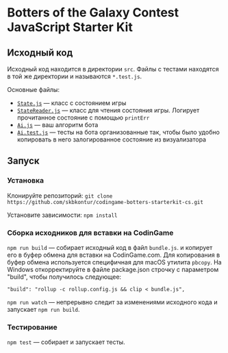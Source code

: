# Botters of the Galaxy Contest JavaScript Starter Kit

## Исходный код

Исходный код находится в директории `src`. Файлы с тестами находятся в той же директории и называются `*.test.js`.

Основные файлы:

* [`State.js`](src/model/State.js) — класс с состоянием игры
* [`StateReader.js`](src/StateReader.js) — класс для чтения состояния игры. Логирует прочитанное состояние с помощью `printErr`
* [`Ai.js`](src/Ai.js) — ваш алгоритм бота
* [`Ai.test.js`](src/Ai.test.js) —  тесты на бота организованные так, чтобы было удобно копировать в него залогированное состояние из визуализатора

## Запуск

### Установка

Клонируйте репозиторий: `git clone https://github.com/skbkontur/codingame-botters-starterkit-cs.git`

Установите зависимости: `npm install`

### Сборка исходников для вставки на CodinGame

`npm run build` — собирает исходный код в файл `bundle.js`. и копирует его в буфер обмена для вставки на CodinGame.com.
Для копирования в буфер обмена используется специфичная для macOS утилита `pbcopy`.
На Windows откорректируйте в файле package.json строчку с параметром "build", чтобы получилось следующее:
    
    "build": "rollup -c rollup.config.js && clip < bundle.js",

`npm run watch` — непрерывно следит за изменениями исходного кода и запускает `npm run build`.


### Тестирование

`npm test` — собирает и запускает тесты.